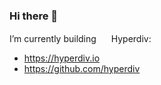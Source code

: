 ### Hi there 👋


I’m currently building <img src="https://hyperdiv.io/hd-icon.png" width=16/> Hyperdiv:
- https://hyperdiv.io
- https://github.com/hyperdiv



